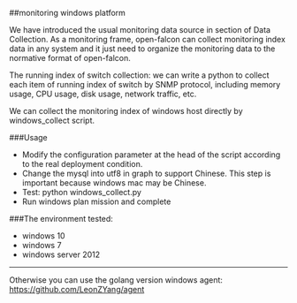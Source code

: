 ##monitoring windows platform

We have introduced the usual monitoring data source in section of Data Collection. As a monitoring frame, open-falcon can collect monitoring index data in any system and it just need to organize the monitoring data to the normative format of open-falcon.

The running index of switch collection: we can write a python to collect each item of running index of switch by SNMP protocol, including memory usage, CPU usage, disk usage, network traffic, etc.

We can collect the monitoring index of windows host directly by windows_collect script.

###Usage
* Modify the configuration parameter at the head of the script according to the real deployment condition. 
* Change the mysql into utf8 in graph to support Chinese. This step is important because windows mac may be Chinese.
* Test: python windows_collect.py
* Run windows plan mission and complete

###The environment tested:
* windows 10
* windows 7
* windows server 2012
________________________________________
Otherwise you can use the golang version windows agent: https://github.com/LeonZYang/agent

